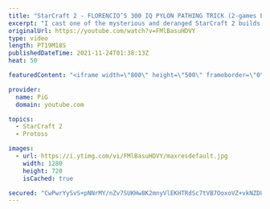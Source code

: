 ```yaml
---
title: "StarCraft 2 - FLORENCIO’S 300 IQ PYLON PATHING TRICK (2-games PvT) | Florencio Files #250"
excerpt: "I cast one of the mysterious and deranged StarCraft 2 builds of the one and only, Florencio, the dude that invented the Protoss proxy nexus recall rush. This time he's torturing Terrans in this 2-game compilation. What do you think of the pylon pathing trick in game 1? 300 IQ, or just standard smooth"
originalUrl: https://youtube.com/watch?v=FMlBasuHDVY
type: video
length: PT19M18S
publishedDateTime: 2021-11-24T01:38:13Z
heat: 50

featuredContent: "<iframe width=\"800\" height=\"500\" frameborder=\"0\" src=\"https://www.youtube.com/embed/FMlBasuHDVY\" allow=\"accelerometer; autoplay; encrypted-media; gyroscope; picture-in-picture\" allowfullscreen></iframe>"

provider:
  name: PiG
  domain: youtube.com

topics:
  - StarCraft 2
  - Protoss

images:
  - url: https://i.ytimg.com/vi/FMlBasuHDVY/maxresdefault.jpg
    width: 1280
    height: 720
    isCached: true

secured: "CwPwrYySvS+pNNrMY/nZv7SUKHw8K2mnyVlEKHTRdSc7tVB7OoxoVZ+vkNZD8gbNulhZDJRRWSf8ToPohnBT7kgAVx3y6Bik0DzWPu0iWAaU7stSeAHv3X8ibCUO1SdHPkdUM4+WirrRVNzKMUHlRWrqJ8QYFVc1Z2CAY4x7lxQqnrpQ7poc4dCZ4loeCX9VYIajtGrapgPn6Sb4z3GpLOmibHjvY21V8tXfLRlvIbNQiYIa6RbezG8w6pFOjntuV/lc9k/atbA633zlGgK613PXyqtT+T1pu3mogMgZQ2CVYU4HUlYkAyq0PAMP/ZqnIEGJF+nsZmH5JyW8/BkQbD471YRL+Ve5EOGRBHO3R52NuwMmwnp4+UqPdfp5EpJjLE4excfPdQNo3YluH41Q6cLGWQibfuVryijRONJdjqM=;6hO/WTLVYc+m53n6imisbw=="
---
```


